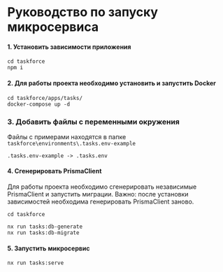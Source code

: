 # Руководство по запуску микросервиса


#### 1. Установить зависимости приложения
```
cd taskforce
npm i
```

#### 2. Для работы проекта необходимо установить и запустить Docker
```
cd taskforce/apps/tasks/
docker-compose up -d
```

### 3. Добавить файлы с переменными окружения

Файлы c примерами находятся в папке `taskforce\environments\.tasks.env-example`
```
.tasks.env-example -> .tasks.env
```

#### 4. Сгенерировать PrismaClient

Для работы проекта необходимо сгенерировать независимые PrismaClient и запустить миграции.
Важно: после установки зависимостей необходима генерировать PrismaClient заново.
```
cd taskforce

nx run tasks:db-generate
nx run tasks:db-migrate
```

#### 5. Запустить микросервис
```
nx run tasks:serve
```
